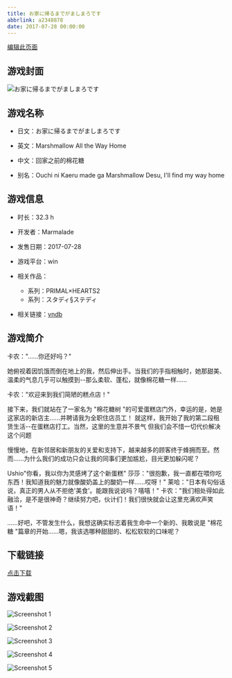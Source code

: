 ```yaml
---
title: お家に帰るまでがましまろです
abbrlink: a2348878
date: 2017-07-28 00:00:00
---
```

[编辑此页面](https://github.com/ACG-3/ADV3-source/blob/main/source/_posts/games/%E3%81%8A%E5%AE%B6%E3%81%AB%E5%B8%B0%E3%82%8B%E3%81%BE%E3%81%A7%E3%81%8C%E3%81%BE%E3%81%97%E3%81%BE%E3%82%8D%E3%81%A7%E3%81%99.md)

## 游戏封面

![お家に帰るまでがましまろです](https://pan.timero.xyz/d/onedrive/img_lib_001/%E3%81%8A%E5%AE%B6%E3%81%AB%E5%B8%B0%E3%82%8B%E3%81%BE%E3%81%A7%E3%81%8C%E3%81%BE%E3%81%97%E3%81%BE%E3%82%8D%E3%81%A7%E3%81%99_cover.avif)


## 游戏名称

- 日文：お家に帰るまでがましまろです
- 英文：Marshmallow All the Way Home
- 中文：回家之前的棉花糖

- 别名：Ouchi ni Kaeru made ga Marshmallow Desu, I'll find my way home


## 游戏信息

- 时长：32.3 h
- 开发者：Marmalade
- 发售日期：2017-07-28
- 游戏平台：win
- 相关作品：
   - 系列：PRIMAL×HEARTS2
   - 系列：スタディ§ステディ

- 相关链接：[vndb](https://vndb.org/v20622)


## 游戏简介

卡农："......你还好吗？"

她俯视着因饥饿而倒在地上的我，然后伸出手。当我们的手指相触时，她那甜美、温柔的气息几乎可以触摸到--那么柔软、蓬松，就像棉花糖一样......

卡农："欢迎来到我们简陋的糕点店！"

接下来，我们就站在了一家名为 "棉花糖树 "的可爱蛋糕店门外，幸运的是，她是这家店的新店主......并聘请我为全职住店员工！
就这样，我开始了我的第二段租赁生活--在蛋糕店打工。当然，这里的生意并不景气 但我们会不惜一切代价解决这个问题

慢慢地，在新邻居和新朋友的关爱和支持下，越来越多的顾客终于蜂拥而至。然而......为什么我们的成功只会让我的同事们更加尴尬，目光更加躲闪呢？

Ushio"你看，我以你为灵感烤了这个新蛋糕"
莎莎："很抱歉，我一直都在喂你吃东西！我知道我的魅力就像酸奶盖上的酸奶一样......哎呀！"
莱哈："日本有句俗话说，真正的男人从不拒绝'美食'。能跟我说说吗？嘻嘻！"
卡农："我们相处得如此融洽，是不是很神奇？继续努力吧，伙计们！我们很快就会让这里充满欢声笑语！"

......好吧，不管发生什么，我想这确实标志着我生命中一个新的、我敢说是 "棉花糖 "篇章的开始......嗯，我该选哪种甜甜的、松松软软的口味呢？




## 下载链接

[点击下载](https://pan.timero.xyz/onedrive/adv_lib_001/%E3%81%8A%E5%AE%B6%E3%81%AB%E5%B8%B0%E3%82%8B%E3%81%BE%E3%81%A7%E3%81%8C%E3%81%BE%E3%81%97%E3%81%BE%E3%82%8D%E3%81%A7%E3%81%99)


## 游戏截图


![Screenshot 1](https://pan.timero.xyz/d/onedrive/img_lib_001/%E3%81%8A%E5%AE%B6%E3%81%AB%E5%B8%B0%E3%82%8B%E3%81%BE%E3%81%A7%E3%81%8C%E3%81%BE%E3%81%97%E3%81%BE%E3%82%8D%E3%81%A7%E3%81%99_Screenshot_1.avif)

![Screenshot 2](https://pan.timero.xyz/d/onedrive/img_lib_001/%E3%81%8A%E5%AE%B6%E3%81%AB%E5%B8%B0%E3%82%8B%E3%81%BE%E3%81%A7%E3%81%8C%E3%81%BE%E3%81%97%E3%81%BE%E3%82%8D%E3%81%A7%E3%81%99_Screenshot_2.avif)

![Screenshot 3](https://pan.timero.xyz/d/onedrive/img_lib_001/%E3%81%8A%E5%AE%B6%E3%81%AB%E5%B8%B0%E3%82%8B%E3%81%BE%E3%81%A7%E3%81%8C%E3%81%BE%E3%81%97%E3%81%BE%E3%82%8D%E3%81%A7%E3%81%99_Screenshot_3.avif)

![Screenshot 4](https://pan.timero.xyz/d/onedrive/img_lib_001/%E3%81%8A%E5%AE%B6%E3%81%AB%E5%B8%B0%E3%82%8B%E3%81%BE%E3%81%A7%E3%81%8C%E3%81%BE%E3%81%97%E3%81%BE%E3%82%8D%E3%81%A7%E3%81%99_Screenshot_4.avif)

![Screenshot 5](https://pan.timero.xyz/d/onedrive/img_lib_001/%E3%81%8A%E5%AE%B6%E3%81%AB%E5%B8%B0%E3%82%8B%E3%81%BE%E3%81%A7%E3%81%8C%E3%81%BE%E3%81%97%E3%81%BE%E3%82%8D%E3%81%A7%E3%81%99_Screenshot_5.avif)

